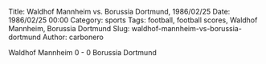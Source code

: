Title: Waldhof Mannheim vs. Borussia Dortmund, 1986/02/25
Date: 1986/02/25 00:00
Category: sports
Tags: football, football scores, Waldhof Mannheim, Borussia Dortmund
Slug: waldhof-mannheim-vs-borussia-dortmund
Author: carbonero


Waldhof Mannheim 0 - 0 Borussia Dortmund
